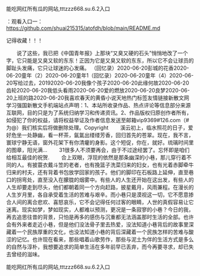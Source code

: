 能吃网红所有瓜的网站,tttzzz668.su.6.2入口

：观看入口一：https://github.com/shuai215315/atofdh/blob/main/README.md


记得收藏！！！



　　说了这些，我已把《中国青年报》上那块“又臭又硬的石头”悄悄地改了一个字，它只能是又臭又软的东东！正因为它是又臭又软的东东，所以它不会让球员的脚趾头发痛，它只让球迷的心发痛。
（回忆录）2020-06-20彭城的花香2020-06-20童年（2）2020-06-20童年1（回忆录）2020-06-20童年（4）2020-06-20写给过去，20192020-06-20我像个孩子2020-06-20此缘何故2020-06-20齿轮2020-06-20我低头看雨2020-06-20爱的燃放2020-06-20良梦2020-06-20上班的路2020-06-20我喜欢春天的黄昏小说天地热门标签友情链接新散文网学习强国新散文手机端站点声明：1、本站所收录作品、热点评论等信息部分来源互联网，目的只是为了系统归纳学习和传递资讯。2、作品版权归原创作者所有，如侵犯了你的权益，请将权益举证及作者信息发送至邮箱vip9369#126.com（#为@）我们核实后将做删除处理。Copyright
　　溪云初上，临水照花的日子，爱好危坐一处静幽，看一杯茶，氤氲出缕缕芳香，回归首先的苍翠。现在，我不言，寰球宁静无语，窗外花架下有你清癯的身影。这个短促，你在，就好。琉璃时间里的图章，阳光满...
　　31很多人不须要再会，由于不过途经罢了。忘怀即是咱们给相互最佳的祝贺.
　　合上双眼，浮现的依然是那条幽深的小巷，那儿穿行着不同的人。有披蓑衣戴斗笠的老者，也有挽篮子洗菜归来的妇女，也有光着赤脚牵牛归来的村夫，还有背着书包放学回家的孩子。他们的脚印在石板路上延伸，直至巷口的拐弯处，直至没入在朦胧的烟雾中。有些人的人生还开始在这出发，有些人的人生却要走到尽头，他们都朝着同一个方向赶路，披星戴月，风雨兼程。在漫长的人生岁月里，各自承受着生活的苦难与艰辛。而小巷只是漠视这一切，它不愿意掺合人间的离合悲欢、喜怒哀乐，它不会记得任何过客的眼睛，人世的真假容易让它迷离。现实如梦，梦如现实，人都难以预测，更况是一条寂寥的小巷？今日的我，再去追思往昔的背景，只怕是再多的感伤与沉重都无法涵盖那时生活的全部。也许会有外来者走近小巷，但是他们没法骨子里去热爱，没法知道小巷背后的故事里深藏着一个民族厚重的文化，也没法知道小巷的背后深藏着一个民族怎样的苦难与酸涩的记忆。也许现在看来，那些唱着山歌劳作，那些与泥土为伴的生活方式是多么的自然与淳朴，我想要追求的简单生活在多年前早已丢弃，而今再要寻求，却已失去曾经的滋味。







能吃网红所有瓜的网站,tttzzz668.su.6.2入口
